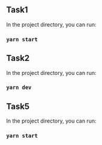 
## Task1

In the project directory, you can run:

### `yarn start`

## Task2

In the project directory, you can run:

### `yarn dev`

## Task5

In the project directory, you can run:

### `yarn start`
